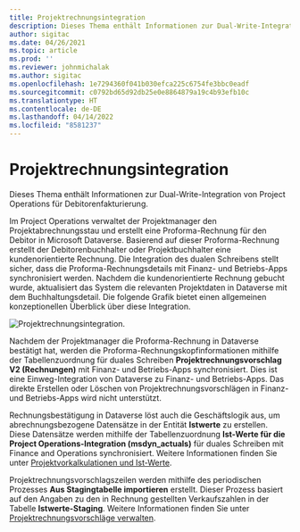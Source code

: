 ```yaml
---
title: Projektrechnungsintegration
description: Dieses Thema enthält Informationen zur Dual-Write-Integration von Project Operations für Debitorenfakturierung.
author: sigitac
ms.date: 04/26/2021
ms.topic: article
ms.prod: ''
ms.reviewer: johnmichalak
ms.author: sigitac
ms.openlocfilehash: 1e7294360f041b030efca225c6754fe3bbc0eadf
ms.sourcegitcommit: c0792bd65d92db25e0e8864879a19c4b93efb10c
ms.translationtype: HT
ms.contentlocale: de-DE
ms.lasthandoff: 04/14/2022
ms.locfileid: "8581237"
---
```

# <a name="project-invoice-integration"></a>Projektrechnungsintegration

Dieses Thema enthält Informationen zur Dual-Write-Integration von Project Operations für Debitorenfakturierung.

Im Project Operations verwaltet der Projektmanager den Projektabrechnungsstau und erstellt eine Proforma-Rechnung für den Debitor in Microsoft Dataverse. Basierend auf dieser Proforma-Rechnung erstellt der Debitorenbuchhalter oder Projektbuchhalter eine kundenorientierte Rechnung. Die Integration des dualen Schreibens stellt sicher, dass die Proforma-Rechnungsdetails mit Finanz- und Betriebs-Apps synchronisiert werden. Nachdem die kundenorientierte Rechnung gebucht wurde, aktualisiert das System die relevanten Projektdaten in Dataverse mit dem Buchhaltungsdetail. Die folgende Grafik bietet einen allgemeinen konzeptionellen Überblick über diese Integration.

   ![Projektrechnungsintegration.](./media/DW5Invoicing.png)

Nachdem der Projektmanager die Proforma-Rechnung in Dataverse bestätigt hat, werden die Proforma-Rechnungskopfinformationen mithilfe der Tabellenzuordnung für duales Schreiben **Projektrechnungsvorschlag V2 (Rechnungen)** mit Finanz- und Betriebs-Apps synchronisiert. Dies ist eine Einweg-Integration von Dataverse zu Finanz- und Betriebs-Apps. Das direkte Erstellen oder Löschen von Projektrechnungsvorschlägen in Finanz- und Betriebs-Apps wird nicht unterstützt.

Rechnungsbestätigung in Dataverse löst auch die Geschäftslogik aus, um abrechnungsbezogene Datensätze in der Entität **Istwerte** zu erstellen. Diese Datensätze werden mithilfe der Tabellenzuordnung **Ist-Werte für die Project Operations-Integration (msdyn\_actuals)** für duales Schreiben mit Finance and Operations synchronisiert. Weitere Informationen finden Sie unter [Projektvorkalkulationen und Ist-Werte](resource-dual-write-estimates-actuals.md). 

Projektrechnungsvorschlagszeilen werden mithilfe des periodischen Prozesses **Aus Stagingtabelle importieren** erstellt. Dieser Prozess basiert auf den Angaben zu den in Rechnung gestellten Verkaufszahlen in der Tabelle **Istwerte-Staging**. Weitere Informationen finden Sie unter [Projektrechnungsvorschläge verwalten](../invoicing/format-update-project-invoice-proposals.md#create-project-invoice-proposals). 
